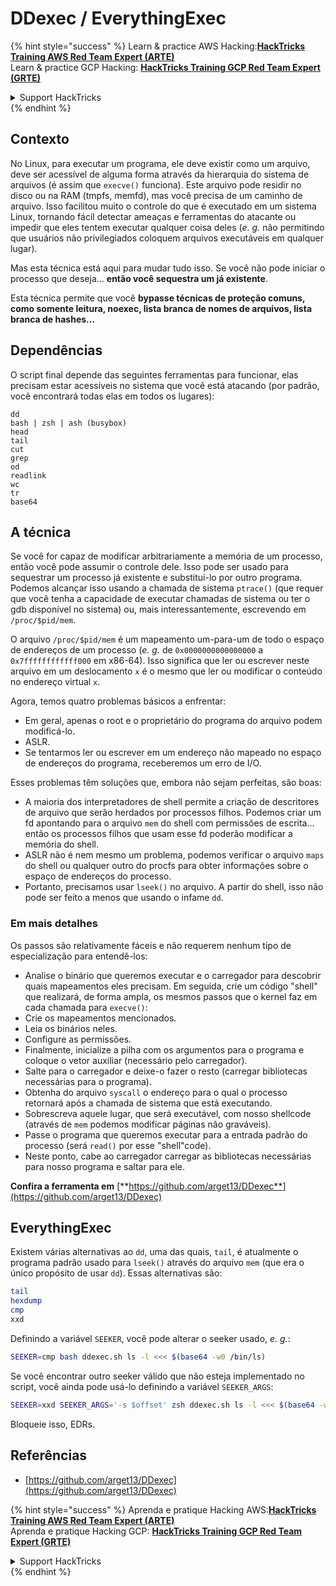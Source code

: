 # DDexec / EverythingExec

{% hint style="success" %}
Learn & practice AWS Hacking:<img src="/.gitbook/assets/arte.png" alt="" data-size="line">[**HackTricks Training AWS Red Team Expert (ARTE)**](https://training.hacktricks.xyz/courses/arte)<img src="/.gitbook/assets/arte.png" alt="" data-size="line">\
Learn & practice GCP Hacking: <img src="/.gitbook/assets/grte.png" alt="" data-size="line">[**HackTricks Training GCP Red Team Expert (GRTE)**<img src="/.gitbook/assets/grte.png" alt="" data-size="line">](https://training.hacktricks.xyz/courses/grte)

<details>

<summary>Support HackTricks</summary>

* Check the [**subscription plans**](https://github.com/sponsors/carlospolop)!
* **Join the** 💬 [**Discord group**](https://discord.gg/hRep4RUj7f) or the [**telegram group**](https://t.me/peass) or **follow** us on **Twitter** 🐦 [**@hacktricks\_live**](https://twitter.com/hacktricks\_live)**.**
* **Share hacking tricks by submitting PRs to the** [**HackTricks**](https://github.com/carlospolop/hacktricks) and [**HackTricks Cloud**](https://github.com/carlospolop/hacktricks-cloud) github repos.

</details>
{% endhint %}

## Contexto

No Linux, para executar um programa, ele deve existir como um arquivo, deve ser acessível de alguma forma através da hierarquia do sistema de arquivos (é assim que `execve()` funciona). Este arquivo pode residir no disco ou na RAM (tmpfs, memfd), mas você precisa de um caminho de arquivo. Isso facilitou muito o controle do que é executado em um sistema Linux, tornando fácil detectar ameaças e ferramentas do atacante ou impedir que eles tentem executar qualquer coisa deles (_e. g._ não permitindo que usuários não privilegiados coloquem arquivos executáveis em qualquer lugar).

Mas esta técnica está aqui para mudar tudo isso. Se você não pode iniciar o processo que deseja... **então você sequestra um já existente**.

Esta técnica permite que você **bypasse técnicas de proteção comuns, como somente leitura, noexec, lista branca de nomes de arquivos, lista branca de hashes...**

## Dependências

O script final depende das seguintes ferramentas para funcionar, elas precisam estar acessíveis no sistema que você está atacando (por padrão, você encontrará todas elas em todos os lugares):
```
dd
bash | zsh | ash (busybox)
head
tail
cut
grep
od
readlink
wc
tr
base64
```
## A técnica

Se você for capaz de modificar arbitrariamente a memória de um processo, então você pode assumir o controle dele. Isso pode ser usado para sequestrar um processo já existente e substituí-lo por outro programa. Podemos alcançar isso usando a chamada de sistema `ptrace()` (que requer que você tenha a capacidade de executar chamadas de sistema ou ter o gdb disponível no sistema) ou, mais interessantemente, escrevendo em `/proc/$pid/mem`.

O arquivo `/proc/$pid/mem` é um mapeamento um-para-um de todo o espaço de endereços de um processo (_e. g._ de `0x0000000000000000` a `0x7ffffffffffff000` em x86-64). Isso significa que ler ou escrever neste arquivo em um deslocamento `x` é o mesmo que ler ou modificar o conteúdo no endereço virtual `x`.

Agora, temos quatro problemas básicos a enfrentar:

* Em geral, apenas o root e o proprietário do programa do arquivo podem modificá-lo.
* ASLR.
* Se tentarmos ler ou escrever em um endereço não mapeado no espaço de endereços do programa, receberemos um erro de I/O.

Esses problemas têm soluções que, embora não sejam perfeitas, são boas:

* A maioria dos interpretadores de shell permite a criação de descritores de arquivo que serão herdados por processos filhos. Podemos criar um fd apontando para o arquivo `mem` do shell com permissões de escrita... então os processos filhos que usam esse fd poderão modificar a memória do shell.
* ASLR não é nem mesmo um problema, podemos verificar o arquivo `maps` do shell ou qualquer outro do procfs para obter informações sobre o espaço de endereços do processo.
* Portanto, precisamos usar `lseek()` no arquivo. A partir do shell, isso não pode ser feito a menos que usando o infame `dd`.

### Em mais detalhes

Os passos são relativamente fáceis e não requerem nenhum tipo de especialização para entendê-los:

* Analise o binário que queremos executar e o carregador para descobrir quais mapeamentos eles precisam. Em seguida, crie um código "shell" que realizará, de forma ampla, os mesmos passos que o kernel faz em cada chamada para `execve()`:
* Crie os mapeamentos mencionados.
* Leia os binários neles.
* Configure as permissões.
* Finalmente, inicialize a pilha com os argumentos para o programa e coloque o vetor auxiliar (necessário pelo carregador).
* Salte para o carregador e deixe-o fazer o resto (carregar bibliotecas necessárias para o programa).
* Obtenha do arquivo `syscall` o endereço para o qual o processo retornará após a chamada de sistema que está executando.
* Sobrescreva aquele lugar, que será executável, com nosso shellcode (através de `mem` podemos modificar páginas não graváveis).
* Passe o programa que queremos executar para a entrada padrão do processo (será `read()` por esse "shell"code).
* Neste ponto, cabe ao carregador carregar as bibliotecas necessárias para nosso programa e saltar para ele.

**Confira a ferramenta em** [**https://github.com/arget13/DDexec**](https://github.com/arget13/DDexec)

## EverythingExec

Existem várias alternativas ao `dd`, uma das quais, `tail`, é atualmente o programa padrão usado para `lseek()` através do arquivo `mem` (que era o único propósito de usar `dd`). Essas alternativas são:
```bash
tail
hexdump
cmp
xxd
```
Definindo a variável `SEEKER`, você pode alterar o seeker usado, _e. g._:
```bash
SEEKER=cmp bash ddexec.sh ls -l <<< $(base64 -w0 /bin/ls)
```
Se você encontrar outro seeker válido que não esteja implementado no script, você ainda pode usá-lo definindo a variável `SEEKER_ARGS`:
```bash
SEEKER=xxd SEEKER_ARGS='-s $offset' zsh ddexec.sh ls -l <<< $(base64 -w0 /bin/ls)
```
Bloqueie isso, EDRs.

## Referências
* [https://github.com/arget13/DDexec](https://github.com/arget13/DDexec)

{% hint style="success" %}
Aprenda e pratique Hacking AWS:<img src="/.gitbook/assets/arte.png" alt="" data-size="line">[**HackTricks Training AWS Red Team Expert (ARTE)**](https://training.hacktricks.xyz/courses/arte)<img src="/.gitbook/assets/arte.png" alt="" data-size="line">\
Aprenda e pratique Hacking GCP: <img src="/.gitbook/assets/grte.png" alt="" data-size="line">[**HackTricks Training GCP Red Team Expert (GRTE)**<img src="/.gitbook/assets/grte.png" alt="" data-size="line">](https://training.hacktricks.xyz/courses/grte)

<details>

<summary>Support HackTricks</summary>

* Confira os [**planos de assinatura**](https://github.com/sponsors/carlospolop)!
* **Junte-se ao** 💬 [**grupo do Discord**](https://discord.gg/hRep4RUj7f) ou ao [**grupo do telegram**](https://t.me/peass) ou **siga**-nos no **Twitter** 🐦 [**@hacktricks\_live**](https://twitter.com/hacktricks\_live)**.**
* **Compartilhe truques de hacking enviando PRs para os repositórios do** [**HackTricks**](https://github.com/carlospolop/hacktricks) e [**HackTricks Cloud**](https://github.com/carlospolop/hacktricks-cloud).

</details>
{% endhint %}

